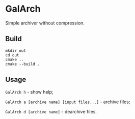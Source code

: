 # GalArch

Simple archiver without compression.

## Build

```
mkdir out
cd out
cmake ..
cmake --build .
```

## Usage
`GalArch h` - show help;

`GalArch a [archive name] [input files...]` - archive files;

`GalArch d [archive name]` - dearchive files.